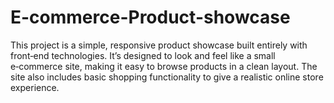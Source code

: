 # E-commerce-Product-showcase
This project is a simple, responsive product showcase built entirely with front‑end technologies. It’s designed to look and feel like a small e‑commerce site, making it easy to browse products in a clean layout. The site also includes basic shopping functionality to give a realistic online store experience.
